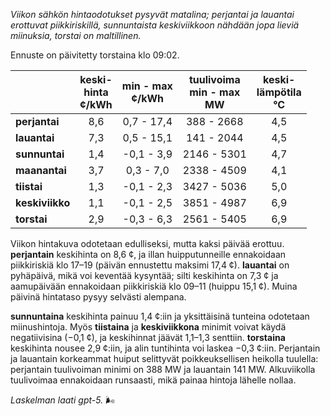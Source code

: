 *Viikon sähkön hintaodotukset pysyvät matalina; perjantai ja lauantai erottuvat piikkiriskillä, sunnuntaista keskiviikkoon nähdään jopa lieviä miinuksia, torstai on maltillinen.*

Ennuste on päivitetty torstaina klo 09:02.

|  | keski-<br>hinta<br>¢/kWh | min - max<br>¢/kWh | tuulivoima<br>min - max<br>MW | keski-<br>lämpötila<br>°C |
|:-------------|:----------------:|:----------------:|:-------------:|:-------------:|
| **perjantai** | 8,6 | 0,7 - 17,4 | 388 - 2668 | 4,5 |
| **lauantai** | 7,3 | 0,5 - 15,1 | 141 - 2044 | 4,5 |
| **sunnuntai** | 1,4 | -0,1 - 3,9 | 2146 - 5301 | 4,7 |
| **maanantai** | 3,7 | 0,3 - 7,0 | 2338 - 4509 | 4,1 |
| **tiistai** | 1,3 | -0,1 - 2,3 | 3427 - 5036 | 5,0 |
| **keskiviikko** | 1,1 | -0,1 - 2,5 | 3851 - 4987 | 6,9 |
| **torstai** | 2,9 | -0,3 - 6,3 | 2561 - 5405 | 6,9 |

Viikon hintakuva odotetaan edulliseksi, mutta kaksi päivää erottuu. **perjantain** keskihinta on 8,6 ¢, ja illan huipputunneille ennakoidaan piikkiriskiä klo 17–19 (päivän ennustettu maksimi 17,4 ¢). **lauantai** on pyhäpäivä, mikä voi keventää kysyntää; silti keskihinta on 7,3 ¢ ja aamupäivään ennakoidaan piikkiriskiä klo 09–11 (huippu 15,1 ¢). Muina päivinä hintataso pysyy selvästi alempana.

**sunnuntaina** keskihinta painuu 1,4 ¢:iin ja yksittäisinä tunteina odotetaan miinushintoja. Myös **tiistaina** ja **keskiviikkona** minimit voivat käydä negatiivisina (−0,1 ¢), ja keskihinnat jäävät 1,1–1,3 senttiin. **torstaina** keskihinta nousee 2,9 ¢:iin, ja alin tuntihinta voi laskea −0,3 ¢:iin. Perjantain ja lauantain korkeammat huiput selittyvät poikkeuksellisen heikolla tuulella: perjantain tuulivoiman minimi on 388 MW ja lauantain 141 MW. Alkuviikolla tuulivoimaa ennakoidaan runsaasti, mikä painaa hintoja lähelle nollaa.

*Laskelman laati gpt-5.* 🌬️

